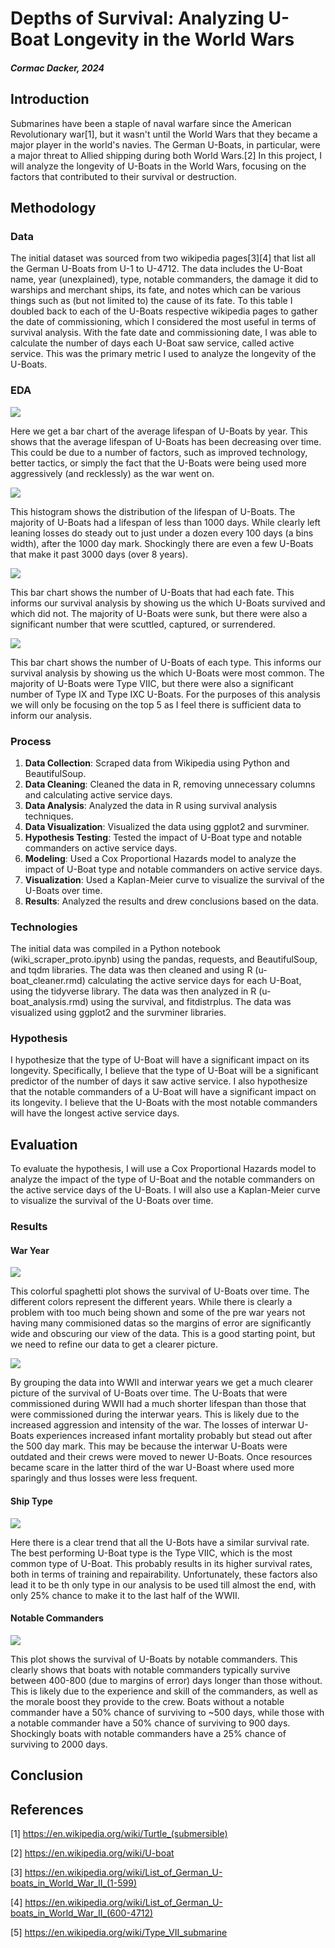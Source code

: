 # Depths of Survival: Analyzing U-Boat Longevity in the World Wars

##### Cormac Dacker, 2024

## Introduction

Submarines have been a staple of naval warfare since the American Revolutionary war[1], but it wasn't until the World
Wars that they became a major player in the world's navies. The German U-Boats, in particular, were a major threat to
Allied shipping during both World Wars.[2]  In this project, I will analyze the longevity of U-Boats in the World Wars,
focusing on the factors that contributed to their survival or destruction.

## Methodology

### Data

The initial dataset was sourced from two wikipedia pages[3][4] that list all the German U-Boats from U-1 to U-4712. The
data includes the U-Boat name, year (unexplained), type, notable commanders, the damage it did to warships and merchant
ships, its fate, and notes which can be various things such as (but not limited to) the cause of its fate. To this table
I doubled back to each of the U-Boats respective wikipedia pages to gather the date of commissioning, which I considered
the most useful in terms of survival analysis. With the fate date and commissioning date, I was able to calculate the
number of days each U-Boat saw service, called active service. This was the primary metric I used to analyze the
longevity of the U-Boats.

### EDA

<img src="slides/avg_lifespan_by_year.png?raw=true"/>

Here we get a bar chart of the average lifespan of U-Boats by year. This shows that the average lifespan of U-Boats has
been decreasing over time. This could be due to a number of factors, such as improved technology, better tactics, or
simply the fact that the U-Boats were being used more aggressively (and recklessly) as the war went on.

<img src="slides/hist_of_lifespan.png?raw=true"/>

This histogram shows the distribution of the lifespan of U-Boats. The majority of U-Boats had a lifespan of less than
1000 days. While clearly left leaning losses do steady out to just under a dozen every 100 days (a bins width), after
the 1000 day mark. Shockingly there are even a few U-Boats that make it past 3000 days (over 8 years).

<img src="slides/unique_fates_by_count.png?raw=true"/>

This bar chart shows the number of U-Boats that had each fate. This informs our survival analysis by showing us the
which U-Boats survived and which did not. The majority of U-Boats were sunk, but there were also a significant number
that were scuttled, captured, or surrendered.

<img src="slides/unique_types_by_count.png?raw=true"/>

This bar chart shows the number of U-Boats of each type. This informs our survival analysis by showing us the which
U-Boats were most common. The majority of U-Boats were Type VIIC, but there were also a significant number of Type IX
and Type IXC U-Boats. For the purposes of this analysis we will only be focusing on the top 5 as I feel there is
sufficient data to inform our analysis.

### Process

1. **Data Collection**: Scraped data from Wikipedia using Python and BeautifulSoup.
2. **Data Cleaning**: Cleaned the data in R, removing unnecessary columns and calculating active service days.
3. **Data Analysis**: Analyzed the data in R using survival analysis techniques.
4. **Data Visualization**: Visualized the data using ggplot2 and survminer.
5. **Hypothesis Testing**: Tested the impact of U-Boat type and notable commanders on active service days.
6. **Modeling**: Used a Cox Proportional Hazards model to analyze the impact of U-Boat type and notable commanders on
   active service days.
7. **Visualization**: Used a Kaplan-Meier curve to visualize the survival of the U-Boats over time.
8. **Results**: Analyzed the results and drew conclusions based on the data.

### Technologies

The initial data was compiled in a Python notebook (wiki_scraper_proto.ipynb) using the pandas, requests, and
BeautifulSoup, and tqdm libraries. The data was then cleaned and using R (u-boat_cleaner.rmd) calculating the active
service days for each U-Boat, using the tidyverse library. The data was then analyzed in R (u-boat_analysis.rmd) using
the survival, and fitdistrplus. The data was visualized using ggplot2 and the survminer libraries.

### Hypothesis

I hypothesize that the type of U-Boat will have a significant impact on its longevity. Specifically, I believe that the
type of U-Boat will be a significant predictor of the number of days it saw active service. I also hypothesize that the
notable commanders of a U-Boat will have a significant impact on its longevity. I believe that the U-Boats with the most
notable commanders will have the longest active service days.

## Evaluation

To evaluate the hypothesis, I will use a Cox Proportional Hazards model to analyze the impact of the type of U-Boat and
the notable commanders on the active service days of the U-Boats. I will also use a Kaplan-Meier curve to visualize the
survival of the U-Boats over time.

### Results

#### War Year

<img src="slides/km_by_com_year.png?raw=true"/>

This colorful spaghetti plot shows the survival of U-Boats over time. The different colors represent the different
years. While there is clearly a problem with too much being shown and some of the pre war years not having many
commisioned datas so the margins of error are significantly wide and obscuring our view of the data. This is a good
starting point, but we need to refine our data to get a clearer picture.

<img src="slides/km_by_war.png?raw=true"/>

By grouping the data into WWII and interwar years we get a much clearer picture of the survival of U-Boats over time.
The U-Boats that were commissioned during WWII had a much shorter lifespan than those that were commissioned during the
interwar years. This is likely due to the increased aggression and intensity of the war. The losses of interwar U-Boats
experiences increased infant mortality probably but stead out after the 500 day mark. This may be because the interwar
U-Boats were outdated and their crews were moved to newer U-Boats. Once resources became scare in the latter third of
the war U-Boast where used more sparingly and thus losses were less frequent.

#### Ship Type

<img src="slides/km_by_type.png?raw=true"/>

Here there is a clear trend that all the U-Bots have a similar survival rate. The best performing U-Boat type is the
Type VIIC, which is the most common type of U-Boat. This probably results in its higher survival rates, both in terms of
training and repairability. Unfortunately, these factors also lead it to be th only type in our analysis to be used till
almost the end, with only 25% chance to make it to the last half of the WWII.

#### Notable Commanders

<img src="slides/km_by_cmd.png?raw=true"/>

This plot shows the survival of U-Boats by notable commanders. This clearly shows that boats with notable commanders
typically survive between 400-800 (due to margins of error) days longer than those without. This is likely due to the
experience and skill of the commanders, as well as the morale boost they provide to the crew. Boats without a notable
commander have a 50% chance of surviving to ~500 days, while those with a notable commander have a 50% chance of
surviving to 900 days. Shockingly boats with notable commanders have a 25% chance of surviving to 2000 days.

## Conclusion

## References

[1] https://en.wikipedia.org/wiki/Turtle_(submersible)

[2] https://en.wikipedia.org/wiki/U-boat

[3] https://en.wikipedia.org/wiki/List_of_German_U-boats_in_World_War_II_(1-599)

[4] https://en.wikipedia.org/wiki/List_of_German_U-boats_in_World_War_II_(600-4712)

[5] https://en.wikipedia.org/wiki/Type_VII_submarine